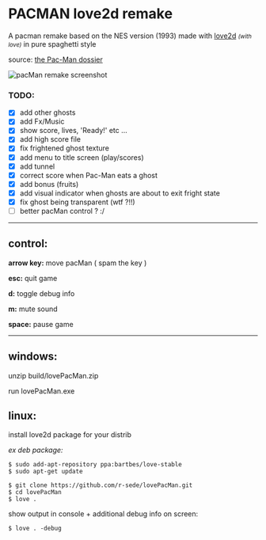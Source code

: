 # PACMAN love2d remake

A pacman remake based on the NES version (1993)
made with [love2d](https://love2d.org/) <small>_(with love)_</small> in pure spaghetti style

source: [the Pac-Man dossier](https://www.gamasutra.com/view/feature/3938/the_pacman_dossier.php?print=1)

![pacMan remake screenshot](https://github.com/r-sede/lovePacMan/raw/master/assets/img/gameScreen.jpg ':v')

### TODO:

- [x] add other ghosts
- [x] add Fx/Music
- [x] show score, lives, 'Ready!' etc ...
- [x] add high score file
- [x] fix frightened ghost texture
- [x] add menu to title screen (play/scores)
- [x] add tunnel
- [x] correct score when Pac-Man eats a ghost
- [x] add bonus (fruits)
- [x] add visual indicator when ghosts are about to exit fright state
- [x] fix ghost being transparent (wtf ?!!)
- [ ] better pacMan control ? :/

---

## control:

**arrow key:** move pacMan ( spam the key )

**esc:** quit game

**d:** toggle debug info

**m:** mute sound

**space:** pause game

---

## windows:

unzip build/lovePacMan.zip

run lovePacMan.exe

## linux:

install love2d package for your distrib

_ex deb package:_

```
$ sudo add-apt-repository ppa:bartbes/love-stable
$ sudo apt-get update
```

```
$ git clone https://github.com/r-sede/lovePacMan.git
$ cd lovePacMan
$ love .
```

show output in console + additional debug info on screen:

```
$ love . -debug
```
